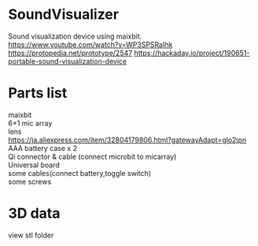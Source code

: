 # SoundVisualizer
Sound visualization device using maixbit.  
https://www.youtube.com/watch?v=WP3SPSRaIhk  
https://protopedia.net/prototype/2547 
https://hackaday.io/project/190651-portable-sound-visualization-device

# Parts list
maixbit  
6+1 mic array  
lens  
https://ja.aliexpress.com/item/32804179806.html?gatewayAdapt=glo2jpn  
AAA battery case x 2  
Qi connector & cable (connect microbit to micarray)  
Universal board  
some cables(connect battery,toggle switch)  
some screws  


# 3D data

view stl folder




